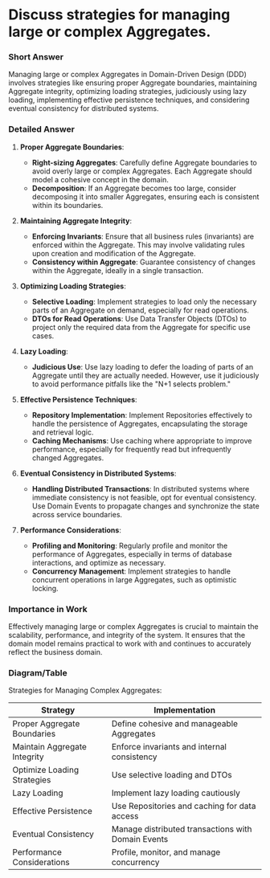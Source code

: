 # Discuss strategies for managing large or complex Aggregates.

### Short Answer
Managing large or complex Aggregates in Domain-Driven Design (DDD) involves strategies like ensuring proper Aggregate boundaries, maintaining Aggregate integrity, optimizing loading strategies, judiciously using lazy loading, implementing effective persistence techniques, and considering eventual consistency for distributed systems.

### Detailed Answer
1. **Proper Aggregate Boundaries**:
    - **Right-sizing Aggregates**: Carefully define Aggregate boundaries to avoid overly large or complex Aggregates. Each Aggregate should model a cohesive concept in the domain.
    - **Decomposition**: If an Aggregate becomes too large, consider decomposing it into smaller Aggregates, ensuring each is consistent within its boundaries.

2. **Maintaining Aggregate Integrity**:
    - **Enforcing Invariants**: Ensure that all business rules (invariants) are enforced within the Aggregate. This may involve validating rules upon creation and modification of the Aggregate.
    - **Consistency within Aggregate**: Guarantee consistency of changes within the Aggregate, ideally in a single transaction.

3. **Optimizing Loading Strategies**:
    - **Selective Loading**: Implement strategies to load only the necessary parts of an Aggregate on demand, especially for read operations.
    - **DTOs for Read Operations**: Use Data Transfer Objects (DTOs) to project only the required data from the Aggregate for specific use cases.

4. **Lazy Loading**:
    - **Judicious Use**: Use lazy loading to defer the loading of parts of an Aggregate until they are actually needed. However, use it judiciously to avoid performance pitfalls like the "N+1 selects problem."

5. **Effective Persistence Techniques**:
    - **Repository Implementation**: Implement Repositories effectively to handle the persistence of Aggregates, encapsulating the storage and retrieval logic.
    - **Caching Mechanisms**: Use caching where appropriate to improve performance, especially for frequently read but infrequently changed Aggregates.

6. **Eventual Consistency in Distributed Systems**:
    - **Handling Distributed Transactions**: In distributed systems where immediate consistency is not feasible, opt for eventual consistency. Use Domain Events to propagate changes and synchronize the state across service boundaries.

7. **Performance Considerations**:
    - **Profiling and Monitoring**: Regularly profile and monitor the performance of Aggregates, especially in terms of database interactions, and optimize as necessary.
    - **Concurrency Management**: Implement strategies to handle concurrent operations in large Aggregates, such as optimistic locking.

### Importance in Work
Effectively managing large or complex Aggregates is crucial to maintain the scalability, performance, and integrity of the system. It ensures that the domain model remains practical to work with and continues to accurately reflect the business domain.

### Diagram/Table
Strategies for Managing Complex Aggregates:

| Strategy                       | Implementation                                  |
|--------------------------------|-------------------------------------------------|
| Proper Aggregate Boundaries    | Define cohesive and manageable Aggregates       |
| Maintain Aggregate Integrity   | Enforce invariants and internal consistency     |
| Optimize Loading Strategies    | Use selective loading and DTOs                  |
| Lazy Loading                   | Implement lazy loading cautiously               |
| Effective Persistence          | Use Repositories and caching for data access    |
| Eventual Consistency           | Manage distributed transactions with Domain Events |
| Performance Considerations     | Profile, monitor, and manage concurrency        |